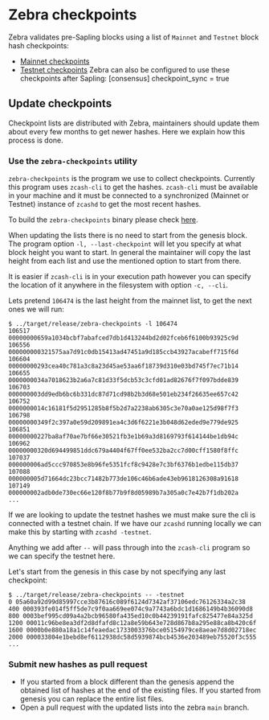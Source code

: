 # Zebra checkpoints

Zebra validates pre-Sapling blocks using a list of `Mainnet` and `Testnet` block hash checkpoints:

- [Mainnet checkpoints](https://github.com/ZcashFoundation/zebra/blob/main/zebra-consensus/src/checkpoint/main-checkpoints.txt)
- [Testnet checkpoints](https://github.com/ZcashFoundation/zebra/blob/main/zebra-consensus/src/checkpoint/test-checkpoints.txt)
Zebra can also be configured to use these checkpoints after Sapling:
    [consensus]
    checkpoint_sync = true

## Update checkpoints

Checkpoint lists are distributed with Zebra, maintainers should update them about every few months to get newer hashes. Here we explain how this process is done.

### Use the `zebra-checkpoints` utility

`zebra-checkpoints` is the program we use to collect checkpoints. Currently this program uses `zcash-cli` to get the hashes. `zcash-cli` must be available in your machine and it must be connected to a synchronized (Mainnet or Testnet) instance of `zcashd` to get the most recent hashes.

To build the `zebra-checkpoints` binary please check [here](https://github.com/ZcashFoundation/zebra/tree/main/zebra-utils/README.md#zebra-checkpoints).

When updating the lists there is no need to start from the genesis block. The program option `-l, --last-checkpoint` will let you specify at what block height you want to start. In general the maintainer will copy the last height from each list and use the mentioned option to start from there.

It is easier if `zcash-cli` is in your execution path however you can specify the location of it anywhere in the filesystem with option `-c, --cli`.

Lets pretend `106474` is the last height from the mainnet list, to get the next ones we will run:

```
$ ../target/release/zebra-checkpoints -l 106474 
106517 00000000659a1034bcbf7abafced7db1d413244bd2d02fceb6f6100b93925c9d
106556 000000000321575aa7d91c0db15413ad47451a9d185ccb43927acabeff715f6d
106604 00000000293cea40c781a3c8a23d45ae53aa6f18739d310e03bd745f7ec71b14
106655 0000000034a7018623b2a6a7c81d33f5dcb53c3cfd01ad82676f7f097bdde839
106703 000000003dd9edb6bc6b331dc87d71cd98b2b3d68e501eb234f26635ee657c42
106752 0000000014c16181f5d2951285b8f5b2d7a2238ab6305c3e70a0ae125d98f7f3
106798 00000000349f2c397a0e59d209891ea4c3d6f6221e3b048d62eded9e779de925
106851 00000000227ba8af70ae7bf66e30521fb3e1b69a3d8169793f614144be1db94c
106962 00000000320d694499851ddc679a4404f67ff0ee532ba2cc7d00cff1580f8ffc
107037 000000006ad5ccc970853e8b96fe5351fcf8c9428e7c3bf6376b1edbe115db37
107088 000000005d71664dc23bcc71482b773de106c46b6ade43eb9618126308a91618
107149 000000002adb0de730ec66e120f8b77b9f8d05989b7a305a0c7e42b7f1db202a
... 
```

If we are looking to update the testnet hashes we must make sure the cli is connected with a testnet chain. If we have our `zcashd` running locally we can make this by starting with `zcashd -testnet`.

Anything we add after `--` will pass through into the `zcash-cli` program so we can specify the testnet here.

Let's start from the genesis in this case by not specifying any last checkpoint:

```
$ ../target/release/zebra-checkpoints -- -testnet
0 05a60a92d99d85997cce3b87616c089f6124d7342af37106edc76126334a2c38
400 000393fe014f5ff5de7c9f0aa669ee074c9a7743a6bdc1d1686149b4b36090d8
800 0003bef995cd09a4a2bcb96580fa435ed10c0b44239191fafc825477e84a325d
1200 00011c96be8ea3df2d8dfafd8c12a8e59b643e728d867b8a295e88ca8b420c6f
1600 0000b0e880a18a1c14feaedac1733003376bce05154979ce8aeae7d8d02718ec
2000 000033804e1bebd8ef6112938dc58d5939874bcb4536e203489eb75520f3c555
...
```
### Submit new hashes as pull request

- If you started from a block different than the genesis append the obtained list of hashes at the end of the existing files. If you started from genesis you can replace the entire list files.  
- Open a pull request with the updated lists into the zebra `main` branch. 
